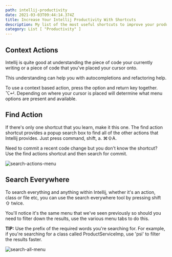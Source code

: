 ```yaml
---
path: intellij-productivity
date: 2021-03-03T09:44:14.374Z
title: Increase Your Intellij Productivity With Shortcuts
description: My list of the most useful shortcuts to improve your productivity in Intellij
category: List [ "Productivity" ]
---
```

## Context Actions

Intellij is quite good at understanding the piece of code your currently writing or a piece of code that you've placed your cursor onto.

This understanding can help you with autocompletions and refactoring help. 

To use a context based action, press the option and return key together. ⌥↵. Depending on where your cursor is placed will determine what menu options are present and available.

## Find Action

If there's only one shortcut that you learn, make it this one. The find action shortcut provides a popup search box to find all of the other actions that Intellij provides. Just press command, shift, a. ⌘⇧A.

Need to commit a recent code change but you don't know the shortcut? Use the find actions shortcut and then search for commit. 

![search-actions-menu](assets/screenshot-2021-03-03-at-14.31.08.png "Search Actions Shortcut Menu")

## Search Everywhere

To search everything and anything within Intellij, whether it's an action, class or file etc, you can use the search everywhere tool by pressing shift ⇧ twice.

You'll notice it's the same menu that we've seen previously so should you need to filter down the results, use the various menu tabs to do this.

**TIP:** Use the prefix of the required words you're searching for. For example, if you're searching for a class called ProductServiceImp, use 'psi' to filter the results faster.

![search-all-menu](assets/screenshot-2021-03-03-at-19.07.33.png "Search all")